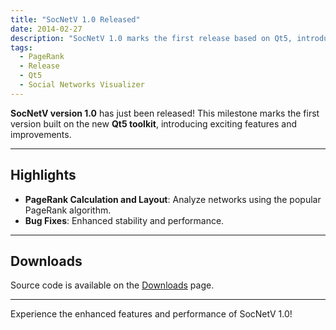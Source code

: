 ```yaml
---
title: "SocNetV 1.0 Released"
date: 2014-02-27
description: "SocNetV 1.0 marks the first release based on Qt5, introducing PageRank calculation and layout along with bug fixes."
tags:
  - PageRank
  - Release
  - Qt5
  - Social Networks Visualizer
---
```


**SocNetV version 1.0** has just been released! This milestone marks the first version built on the new **Qt5 toolkit**, introducing exciting features and improvements.

---

## Highlights

- **PageRank Calculation and Layout**: Analyze networks using the popular PageRank algorithm.
- **Bug Fixes**: Enhanced stability and performance.

---

## Downloads

Source code is available on the [Downloads](https://socnetv.org/downloads) page.

---

Experience the enhanced features and performance of SocNetV 1.0!
